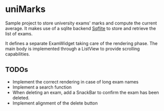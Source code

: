 # uniMarks

Sample project to store university exams' marks and compute the current average.
It makes use of a sqlite backend [Sqflite](https://flutter.dev/docs/cookbook/persistence/sqlite) to store and retrieve the list of exams.

It defines a separate ExamWidget taking care of the rendering phase. The main body is implemented through a ListView to provide scrolling capabilities.

## TODOs

* Implement the correct rendering in case of long exam names
* Implement a search function
* When deleting an exam, add a SnackBar to confirm the exam has been deleted.
* Implement alignment of the delete button